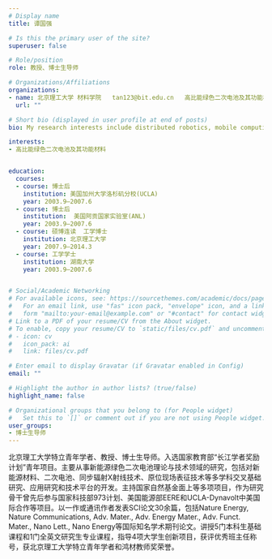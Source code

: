 ```yaml
---
# Display name
title: 谭国强

# Is this the primary user of the site?
superuser: false

# Role/position
role: 教授、博士生导师

# Organizations/Affiliations
organizations:
- name: 北京理工大学 材料学院   tan123@bit.edu.cn   高比能绿色二次电池及其功能材料
  url: ""

# Short bio (displayed in user profile at end of posts)
bio: My research interests include distributed robotics, mobile computing and programmable matter.

interests:
- 高比能绿色二次电池及其功能材料


education:
  courses:
  - course: 博士后
    institution: 美国加州大学洛杉矶分校(UCLA)
    year: 2003.9—2007.6
  - course: 博士后
    institution:  美国阿贡国家实验室(ANL)
    year: 2003.9—2007.6
  - course: 硕博连读  工学博士
    institution: 北京理工大学
    year: 2007.9—2014.3
  - course: 工学学士
    institution: 湖南大学
    year: 2003.9—2007.6


# Social/Academic Networking
# For available icons, see: https://sourcethemes.com/academic/docs/page-builder/#icons
#   For an email link, use "fas" icon pack, "envelope" icon, and a link in the
#   form "mailto:your-email@example.com" or "#contact" for contact widget.
# Link to a PDF of your resume/CV from the About widget.
# To enable, copy your resume/CV to `static/files/cv.pdf` and uncomment the lines below.
# - icon: cv
#   icon_pack: ai
#   link: files/cv.pdf

# Enter email to display Gravatar (if Gravatar enabled in Config)
email: ""

# Highlight the author in author lists? (true/false)
highlight_name: false

# Organizational groups that you belong to (for People widget)
#   Set this to `[]` or comment out if you are not using People widget.
user_groups:
- 博士生导师
---
```


北京理工大学特立青年学者、教授、博士生导师。入选国家教育部“长江学者奖励计划”青年项目。主要从事新能源绿色二次电池理论与技术领域的研究，包括对新能源材料、二次电池、同步辐射X射线技术、原位现场表征技术等多学科交叉基础研究、应用研究和技术平台的开发。主持国家自然基金面上等多项项目，作为研究骨干曾先后参与国家科技部973计划、美国能源部EERE和UCLA-Dynavolt中美国际合作等项目。以一作或通讯作者发表SCI论文30余篇，包括Nature Energy, Nature Communications, Adv. Mater., Adv. Energy Mater., Adv. Funct. Mater., Nano Lett., Nano Energy等国际知名学术期刊论文。讲授5门本科生基础课程和1门全英文研究生专业课程，指导4项大学生创新项目，获评优秀班主任称号，获北京理工大学特立青年学者和鸿材教师奖荣誉。